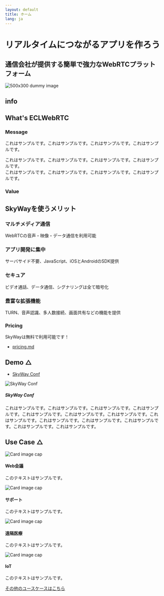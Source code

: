 ```yaml
---
layout: default
title: ホーム
lang: ja
---
```


<!--
- リンク
  - [developer.md](developer.md)
  - [developer.html](developer.html)
- 画像
  - ![150x150 dummy image]({{ site.rootdir[page.lang] }}images/150x150.png)
 -->

# リアルタイムにつながるアプリを作ろう
## 通信会社が提供する簡単で強力なWebRTCプラットフォーム

![500x300 dummy image](http://via.placeholder.com/500x300?text=Main+Image)


## info

## What's ECLWebRTC
### Message
これはサンプルです。これはサンプルです。これはサンプルです。これはサンプルです。

これはサンプルです。これはサンプルです。これはサンプルです。これはサンプルです。  
これはサンプルです。これはサンプルです。これはサンプルです。これはサンプルです。

### Value
<div class="row main-content-row">
    <div class="col-sm-12 paper-style-div">
        <h2>SkyWayを使うメリット</h2>
        <div class="divider"></div>
		<div class="row">
			<div class="col-xs-12 col-md-10 col-md-offset-1">
				<div class="row">
					<div class="col-sm-3 highlight">
						<i class="fa fa-video-camera"></i>
						<h3>マルチメディア通信</h3>
						WebRTCの音声・映像・データ通信を利用可能
					</div>
					<div class="col-sm-3 highlight">
						<i class="fa fa-paper-plane"></i>
						<h3>アプリ開発に集中</h3>
						サーバサイド不要、JavaScript、iOSとAndroidのSDK提供
					</div>
					<div class="col-sm-3 highlight">
						<i class="fa fa-lock"></i>
						<h3>セキュア</h3>
						ビデオ通話、データ通信、シグナリングは全て暗号化
					</div>
					<div class="col-sm-3 highlight">
						<i class="fa fa-cogs"></i>
						<h3>豊富な拡張機能</h3>
						TURN、音声認識、多人数接続、画面共有などの機能を提供
					</div>
				</div>
			</div>
		</div>
	</div>
</div>

### Pricing
SkyWayは無料で利用可能です！

- [pricing.md](pricing.md)



## Demo △
- [SkyWay Conf](https://conf2.skyway.io/)

<div class="media">
	<img class="d-flex mr-3" src="http://via.placeholder.com/250x150" alt="SkyWay Conf">
	<div class="media-body">
		<h5 class="mt-0">SkyWay Conf</h5>
		これはサンプルです。これはサンプルです。これはサンプルです。これはサンプルです。これはサンプルです。これはサンプルです。これはサンプルです。これはサンプルです。これはサンプルです。これはサンプルです。これはサンプルです。これはサンプルです。これはサンプルです。
	</div>
</div>

## Use Case △

<div class="card-group">
	<div class="card">
		<img class="card-img-top" src="http://via.placeholder.com/200x150" alt="Card image cap">
		<div class="card-block">
			<h4 class="card-title">Web会議</h4>
			<p class="card-text">このテキストはサンプルです。</p>
		</div>
	</div>
	<div class="card">
		<img class="card-img-top" src="http://via.placeholder.com/200x150" alt="Card image cap">
		<div class="card-block">
			<h4 class="card-title">サポート</h4>
			<p class="card-text">このテキストはサンプルです。</p>
		</div>
	</div>
	<div class="card">
		<img class="card-img-top" src="http://via.placeholder.com/200x150" alt="Card image cap">
		<div class="card-block">
			<h4 class="card-title">遠隔医療</h4>
			<p class="card-text">このテキストはサンプルです。</p>
		</div>
	</div>
	<div class="card">
		<img class="card-img-top" src="http://via.placeholder.com/200x150" alt="Card image cap">
		<div class="card-block">
			<h4 class="card-title">IoT</h4>
			<p class="card-text">このテキストはサンプルです。</p>
		</div>
	</div>
</div>

[その他のユースケースはこちら](https://skyway.github.io/usecase/)
